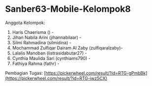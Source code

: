 # Sanber63-Mobile-Kelompok8

Anggota Kelompok:
1. Haris Chaerisma () - 
2. Jihan Nabila Arini (jihannabilaar) - 
3. Silmi Rahmadina (silmidina) - 
4. Mochammad Zulfiqar Dairam Al Zaby (zulfiqaralzaby)-
5. Lalalis Manoban (listrasidabutar27) - 
6. Cynthia Maulida Sari (cynthiams790) -
7. Fathiya Rahma (fathr) -

Pembagian Tugas: [https://pickerwheel.com/result/?id=RTG-gPmbBk](https://pickerwheel.com/result/?id=RTG-iwz5CX)
